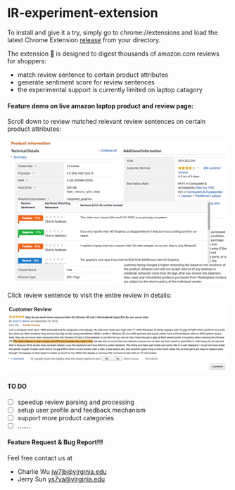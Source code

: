 # IR-experiment-extension

To install and give it a try, simply go to chrome://extensions and load the latest Chrome Extension [release](https://github.com/Charleo85/IR-experiement-extension/releases) from your directory.

The extension 🤖 is designed to digest thousands of amazon.com reviews for shoppers:

- match review sentence to certain product attributes
- generate sentiment score for review sentences
- the experimental support is currently limited on laptop catagory

#### Feature demo on live amazon laptop product and review page:

Scroll down to review matched relevant review sentences on certain product attributes:

![On Product  Page](./img/product_page.png)

Click review sentence to visit the entire review in details:

![On Review Page](./img/review_page.png)


#### TO DO
- [ ] speedup review parsing and processing
- [ ] setup user profile and feedback mechanism
- [ ] support more product categories
- [ ] .......

#### Feature Request & Bug Report!!!

Feel free contact us at

- Charlie Wu jw7jb@virginia.edu
- Jerry Sun ys7va@virginia.edu




